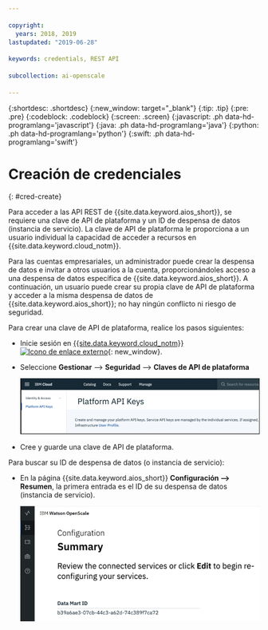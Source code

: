 ```yaml
---

copyright:
  years: 2018, 2019
lastupdated: "2019-06-28"

keywords: credentials, REST API

subcollection: ai-openscale

---
```


{:shortdesc: .shortdesc}
{:new_window: target="_blank"}
{:tip: .tip}
{:pre: .pre}
{:codeblock: .codeblock}
{:screen: .screen}
{:javascript: .ph data-hd-programlang='javascript'}
{:java: .ph data-hd-programlang='java'}
{:python: .ph data-hd-programlang='python'}
{:swift: .ph data-hd-programlang='swift'}

# Creación de credenciales
{: #cred-create}

Para acceder a las API REST de {{site.data.keyword.aios_short}}, se requiere una clave de API de plataforma y un ID de despensa de datos (instancia de servicio). La clave de API de plataforma le proporciona a un usuario individual la capacidad de acceder a recursos en {{site.data.keyword.cloud_notm}}.

Para las cuentas empresariales, un administrador puede crear la despensa de datos e invitar a otros usuarios a la cuenta, proporcionándoles acceso a una despensa de datos específica de {{site.data.keyword.aios_short}}. A continuación, un usuario puede crear su propia clave de API de plataforma y acceder a la misma despensa de datos de {{site.data.keyword.aios_short}}; no hay ningún conflicto ni riesgo de seguridad.

Para crear una clave de API de plataforma, realice los pasos siguientes:

- Inicie sesión en [{{site.data.keyword.cloud_notm}} ![Icono de enlace externo](../../icons/launch-glyph.svg "Icono de enlace externo")](https://{DomainName}){: new_window}.

- Seleccione **Gestionar** --> **Seguridad** --> **Claves de API de plataforma**

    ![Claves de API de plataforma](images/cred-api-key.png)

- Cree y guarde una clave de API de plataforma.

Para buscar su ID de despensa de datos (o instancia de servicio):

- En la página {{site.data.keyword.aios_short}} **Configuración --> Resumen**, la primera entrada es el ID de su despensa de datos (instancia de servicio).

    ![ID de despensa de datos](images/data-mart-id.png)
